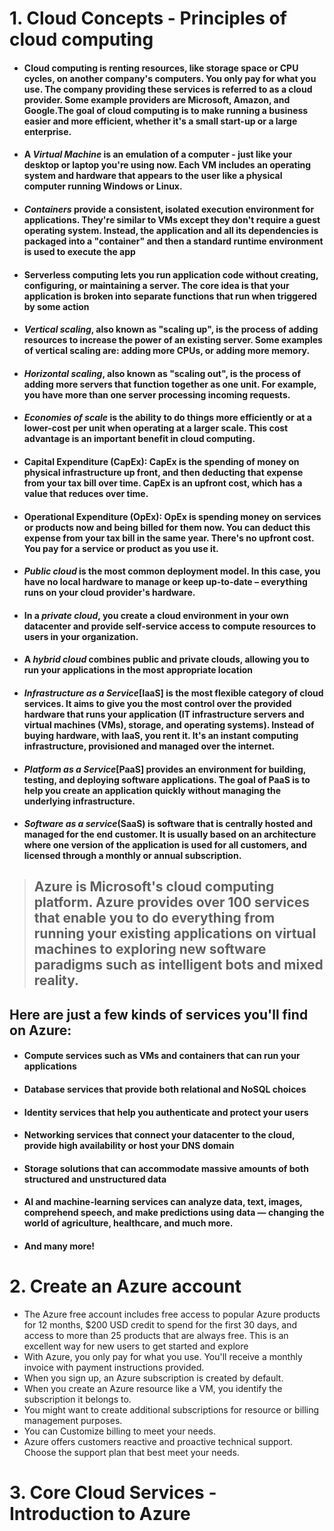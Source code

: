 # 1. Cloud Concepts - Principles of cloud computing
 - #### Cloud computing is renting resources, like storage space or CPU cycles, on another company's computers. You only pay for what you use. The company providing these services is referred to as a cloud provider. Some example providers are Microsoft, Amazon, and Google.The goal of cloud computing is to make running a business easier and more efficient, whether it's a small start-up or a large enterprise. 
 - #### A ***Virtual Machine*** is an emulation of a computer - just like your desktop or laptop you're using now. Each VM includes an operating system and hardware that appears to the user like a physical computer running Windows or Linux. 
 - #### ***Containers*** provide a consistent, isolated execution environment for applications. They're similar to VMs except they don't require a guest operating system. Instead, the application and all its dependencies is packaged into a "container" and then a standard runtime environment is used to execute the app
 - #### Serverless computing lets you run application code without creating, configuring, or maintaining a server. The core idea is that your application is broken into separate functions that run when triggered by some action
 - #### ***Vertical scaling***, also known as "scaling up", is the process of adding resources to increase the power of an existing server. Some examples of vertical scaling are: adding more CPUs, or adding more memory.
 - #### ***Horizontal scaling***, also known as "scaling out", is the process of adding more servers that function together as one unit. For example, you have more than one server processing incoming requests.
 - #### ***Economies of scale*** is the ability to do things more efficiently or at a lower-cost per unit when operating at a larger scale. This cost advantage is an important benefit in cloud computing.
 - #### Capital Expenditure (CapEx): CapEx is the spending of money on physical infrastructure up front, and then deducting that expense from your tax bill over time. CapEx is an upfront cost, which has a value that reduces over time.
 - #### Operational Expenditure (OpEx): OpEx is spending money on services or products now and being billed for them now. You can deduct this expense from your tax bill in the same year. There's no upfront cost. You pay for a service or product as you use it.
 - #### ***Public cloud*** is the most common deployment model. In this case, you have no local hardware to manage or keep up-to-date – everything runs on your cloud provider's hardware. 
 - #### In a ***private cloud***, you create a cloud environment in your own datacenter and provide self-service access to compute resources to users in your organization.
 - #### A ***hybrid cloud*** combines public and private clouds, allowing you to run your applications in the most appropriate location
 - #### ***Infrastructure as a Service***[IaaS] is the most flexible category of cloud services. It aims to give you the most control over the provided hardware that runs your application (IT infrastructure servers and virtual machines (VMs), storage, and operating systems). Instead of buying hardware, with IaaS, you rent it. It's an instant computing infrastructure, provisioned and managed over the internet.
 - #### ***Platform as a Service***[PaaS] provides an environment for building, testing, and deploying software applications. The goal of PaaS is to help you create an application quickly without managing the underlying infrastructure.
 - #### ***Software as a service***(SaaS) is software that is centrally hosted and managed for the end customer. It is usually based on an architecture where one version of the application is used for all customers, and licensed through a monthly or annual subscription. 
> ## Azure is Microsoft's cloud computing platform. Azure provides over 100 services that enable you to do everything from running your existing applications on virtual machines to exploring new software paradigms such as intelligent bots and mixed reality.
## Here are just a few kinds of services you'll find on Azure:
 - #### Compute services such as VMs and containers that can run your applications
 - #### Database services that provide both relational and NoSQL choices
 - #### Identity services that help you authenticate and protect your users
 - #### Networking services that connect your datacenter to the cloud, provide high availability or host your DNS domain
 - #### Storage solutions that can accommodate massive amounts of both structured and unstructured data
 - #### AI and machine-learning services can analyze data, text, images, comprehend speech, and make predictions using data — changing the world of agriculture, healthcare, and much more.
 - #### And many more!
# 2. Create an Azure account
 - The Azure free account includes free access to popular Azure products for 12 months, $200 USD credit to spend for the first 30 days, and access to more than 25 products that are always free. This is an excellent way for new users to get started and explore
 - With Azure, you only pay for what you use. You'll receive a monthly invoice with payment instructions provided.
 - When you sign up, an Azure subscription is created by default.
 - When you create an Azure resource like a VM, you identify the subscription it belongs to. 
 - You might want to create additional subscriptions for resource or billing management purposes.
 - You can Customize billing to meet your needs.
 - Azure offers customers reactive and proactive technical support. Choose the support plan that best meet your needs.
# 3. Core Cloud Services - Introduction to Azure

